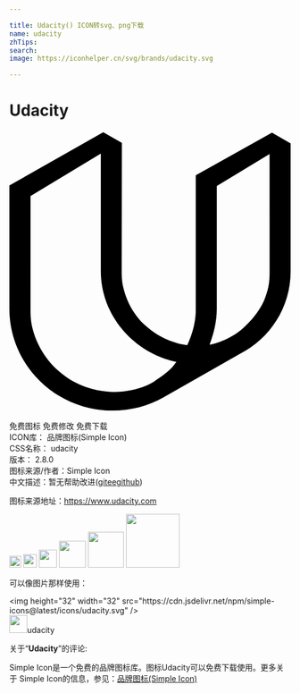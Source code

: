 ```yaml
---

title: Udacity() ICON转svg、png下载
name: udacity
zhTips: 
search: 
image: https://iconhelper.cn/svg/brands/udacity.svg

---
```


# Udacity  <small style="font-size: 60%;font-weight: 100"></small>

<div id="svg" class="svg-wrap">
<svg role="img" viewBox="0 0 24 24" xmlns="http://www.w3.org/2000/svg"><title>Udacity icon</title><path d="M8.01.138L0 4.68v10.458c-.015 4.803 3.915 8.71 8.775 8.725 1.604.004 3.115-.418 4.414-1.154l6.487-3.686c2.561-1.306 4.313-3.946 4.323-6.991V1.096L22.409.18l-6.503 3.631v11.373c-.003.482-.025.836-.153 1.435-.216.915-.521 1.561-.574 1.665-.511-.03-1.546-.314-2.386-.81-.42-.24-.914-.601-1.364-1.021-.3-.285-.556-.615-.78-.945-.24-.345-.435-.704-.585-1.079-.165-.391-.284-.78-.375-1.185-.09-.421-.104-.855-.104-1.275L9.6 1.051 8.01.143V.138zm3.687 21.583c-.436.179-.889.316-1.35.41-.477.094-.916.141-1.403.141-.488 0-.978-.053-1.452-.151-.461-.092-.915-.234-1.35-.417-.424-.179-.836-.404-1.219-.659-.99-.691-1.5-1.291-1.941-1.936-.26-.39-.48-.795-.66-1.215-.183-.435-.322-.886-.416-1.335-.09-.465-.104-.961-.104-1.439V5.58l6-3.621V11.97c0 3.806 2.819 6.979 6.45 7.747-.135.165-.24.331-.391.48-.33.322-.675.624-1.064.877-.375.257-.645.465-1.065.644l-.035.003zm10.405-8.408c-.087.404-.211.803-.375 1.186-.439.955-1.148 1.77-1.74 2.294-1.216 1.101-2.725 1.44-2.898 1.44.362-.948.608-1.965.611-3.039V4.725L22.204 2l.003 10.009c0 .431-.018.879-.105 1.296v.008z"/></svg>
</div>
<detail full-name='udacity'></detail>

<div class="detail-page">
<p>
<span><span class="badge-success badge">免费图标</span> <span class="badge-success badge">免费修改</span>  <span class="badge-success badge">免费下载</span> </span>
<br/>
<span>
ICON库：
<span class="badge-secondary badge">品牌图标(Simple Icon)</span> 
</span>
<br/>
<span>
CSS名称：
<span class="badge-secondary badge">udacity</span> 
</span>

<br/>
<span>
版本：
<span class="badge-secondary badge">2.8.0</span> 
</span>
<br/>
<span>图标来源/作者：<span class="badge-light badge">Simple Icon</span></span> 
<br/>
<span class="zh-detail">中文描述：暂无<span class="help-link"><span>帮助改进</span>(<a href="https://gitee.com/liuwave/icon-helper/edit/master/json/brands/udacity.json" target="_blank" rel="noopener noreferrer">gitee</a><a href="https://github.com/liuwave/icon-helper/edit/master/json/brands/udacity.json" target="_blank" rel="noopener noreferrer">github</a></span>)</span><br/>
</p>
</div><div class="description description alert alert-light"><p>图标来源地址：<a href="https://www.udacity.com" target="_blank" rel="noopener noreferrer">https://www.udacity.com</a></p></div>
<div class="alert alert-dark">
<img height="21" width="21" src="https://cdn.jsdelivr.net/npm/simple-icons@latest/icons/udacity.svg" />
<img height="24" width="24" src="https://cdn.jsdelivr.net/npm/simple-icons@latest/icons/udacity.svg" />
<img height="32" width="32" src="https://cdn.jsdelivr.net/npm/simple-icons@latest/icons/udacity.svg" />
<img height="48" width="48" src="https://cdn.jsdelivr.net/npm/simple-icons@latest/icons/udacity.svg" />
<img height="64" width="64" src="https://cdn.jsdelivr.net/npm/simple-icons@latest/icons/udacity.svg" />
<img height="96" width="96" src="https://cdn.jsdelivr.net/npm/simple-icons@latest/icons/udacity.svg" />

</div>
<div>
  <p>可以像图片那样使用：    
  </p>
  <div class="alert alert-primary" style="font-size: 14px">
    &lt;img height="32" width="32" src="https://cdn.jsdelivr.net/npm/simple-icons@latest/icons/udacity.svg" /&gt;
    <copy-btn content='<img height="32" width="32" src="https://cdn.jsdelivr.net/npm/simple-icons@latest/icons/udacity.svg" />'></copy-btn>
  </div>
  <div class="alert alert-secondary">
    <img height="32" width="32" src="https://cdn.jsdelivr.net/npm/simple-icons@latest/icons/udacity.svg" />udacity
    <copy-btn content="udacity" btn-title="复制图标名称"></copy-btn>
  </div>
</div>
<div class="icon-detail__container">
<p>关于“<b>Udacity</b>”的评论:</p>
</div>
<Vssue title="关于“Udacity”的评论" />
<div><p>Simple Icon是一个免费的品牌图标库。图标Udacity可以免费下载使用。更多关于  Simple Icon的信息，参见：<a target="_blank" href="https://iconhelper.cn/brands.html">品牌图标(Simple Icon)</a>
</p></div>
